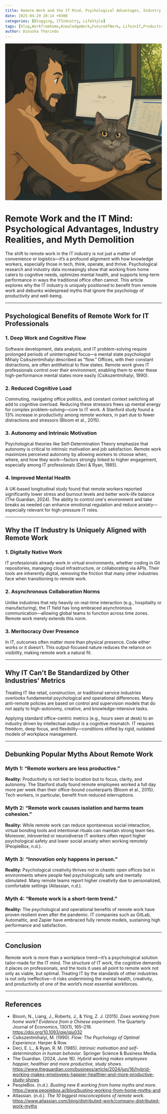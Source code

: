 ```yaml
---
title: Remote Work and the IT Mind, Psychological Advantages, Industry Realities, and Myth Demolition
date: 2025-04-29 20:14 +0300
categories: [Blogging, ITIndustry, LifeStyle]
tags: [blog,Workfromhome,KnowledgeWork,FutureOfWork, LifeinIT,ProductivityPsychology, FlowState, RemoteWorkMyths,]
author: Dinusha Tharindu
---
```


![Desktop View](assets/workfromhome.jpeg)



# Remote Work and the IT Mind: Psychological Advantages, Industry Realities, and Myth Demolition

The shift to remote work in the IT industry is not just a matter of convenience or logistics—it’s a profound alignment with how knowledge workers, especially those in tech, think, operate, and thrive. Psychological research and industry data increasingly show that working from home caters to cognitive needs, optimizes mental health, and supports long-term performance in ways the traditional office often cannot. This article explores why the IT industry is uniquely positioned to benefit from remote work and debunks widespread myths that ignore the psychology of productivity and well-being.

---

## Psychological Benefits of Remote Work for IT Professionals

### 1. Deep Work and Cognitive Flow
Software development, data analysis, and IT problem-solving require prolonged periods of uninterrupted focus—a mental state psychologist Mihaly Csikszentmihalyi described as “flow.” Offices, with their constant distractions, are often antithetical to flow states. Remote work gives IT professionals control over their environment, enabling them to enter these high-performance mental states more easily (Csikszentmihalyi, 1990).

### 2. Reduced Cognitive Load
Commuting, navigating office politics, and constant context switching all add to cognitive overload. Reducing these stressors frees up mental energy for complex problem-solving—core to IT work. A Stanford study found a 13% increase in productivity among remote workers, in part due to fewer distractions and stressors (Bloom et al., 2015).

### 3. Autonomy and Intrinsic Motivation
Psychological theories like Self-Determination Theory emphasize that autonomy is critical to intrinsic motivation and job satisfaction. Remote work maximizes perceived autonomy by allowing workers to choose when, where, and how they work—factors strongly linked to higher engagement, especially among IT professionals (Deci & Ryan, 1985).

### 4. Improved Mental Health
A UK-based longitudinal study found that remote workers reported significantly lower stress and burnout levels and better work-life balance (The Guardian, 2024). The ability to control one's environment and take breaks as needed can enhance emotional regulation and reduce anxiety—especially relevant for high-pressure IT roles.

---

## Why the IT Industry Is Uniquely Aligned with Remote Work

### 1. Digitally Native Work
IT professionals already work in virtual environments, whether coding in Git repositories, managing cloud infrastructure, or collaborating via APIs. Their tools are inherently digital, removing the friction that many other industries face when transitioning to remote work.

### 2. Asynchronous Collaboration Norms
Unlike industries that rely heavily on real-time interaction (e.g., hospitality or manufacturing), the IT field has long embraced asynchronous communication—allowing global teams to function across time zones. Remote work merely extends this norm.

### 3. Meritocracy Over Presence
In IT, outcomes often matter more than physical presence. Code either works or it doesn’t. This output-focused nature reduces the reliance on visibility, making remote work a natural fit.

---

## Why IT Can't Be Standardized by Other Industries' Metrics

Treating IT like retail, construction, or traditional service industries overlooks fundamental psychological and operational differences. Many anti-remote policies are based on control and supervision models that do not apply to high-autonomy, creative, and knowledge-intensive tasks.

Applying standard office-centric metrics (e.g., hours seen at desk) to an industry driven by intellectual output is a cognitive mismatch. IT requires freedom, deep focus, and flexibility—conditions stifled by rigid, outdated models of workplace management.

---

## Debunking Popular Myths About Remote Work

### Myth 1: “Remote workers are less productive.”
**Reality:** Productivity is not tied to location but to focus, clarity, and autonomy. The Stanford study found remote employees worked a full day more per week than their office-bound counterparts (Bloom et al., 2015). Tech workers, in particular, benefit from reduced interruptions.

### Myth 2: “Remote work causes isolation and harms team cohesion.”
**Reality:** While remote work can reduce spontaneous social interaction, virtual bonding tools and intentional rituals can maintain strong team ties. Moreover, introverted or neurodiverse IT workers often report higher psychological safety and lower social anxiety when working remotely (PeopleBox, n.d.).

### Myth 3: “Innovation only happens in person.”
**Reality:** Psychological creativity thrives not in chaotic open offices but in environments where people feel psychologically safe and mentally stimulated. Many remote teams report higher creativity due to personalized, comfortable settings (Atlassian, n.d.).

### Myth 4: “Remote work is a short-term trend.”
**Reality:** The psychological and operational benefits of remote work have proven resilient even after the pandemic. IT companies such as GitLab, Automattic, and Zapier have embraced fully remote models, sustaining high performance and satisfaction.

---

## Conclusion

Remote work is more than a workplace trend—it’s a psychological solution tailor-made for the IT mind. The structure of IT work, the cognitive demands it places on professionals, and the tools it uses all point to remote work not only as viable, but optimal. Treating IT by the standards of other industries is not only ineffective—it risks undermining the mental health, creativity, and productivity of one of the world’s most essential workforces.

---

## References

- Bloom, N., Liang, J., Roberts, J., & Ying, Z. J. (2015). *Does working from home work? Evidence from a Chinese experiment*. The Quarterly Journal of Economics, 130(1), 165–218. https://doi.org/10.1093/qje/qju032  
- Csikszentmihalyi, M. (1990). *Flow: The Psychology of Optimal Experience*. Harper & Row.  
- Deci, E. L., & Ryan, R. M. (1985). *Intrinsic motivation and self-determination in human behavior*. Springer Science & Business Media.  
- The Guardian. (2024, June 16). *Hybrid working makes employees happier, healthier and more productive, study shows*. https://www.theguardian.com/business/article/2024/jun/16/hybrid-working-makes-employees-happier-healthier-and-more-productive-study-shows  
- PeopleBox. (n.d.). *Busting new 6 working from home myths and more*. https://www.peoplebox.ai/blog/busting-working-from-home-myths-and  
- Atlassian. (n.d.). *The 10 biggest misconceptions of remote work*. https://www.atlassian.com/blog/distributed-work/company-distributed-work-myths  

